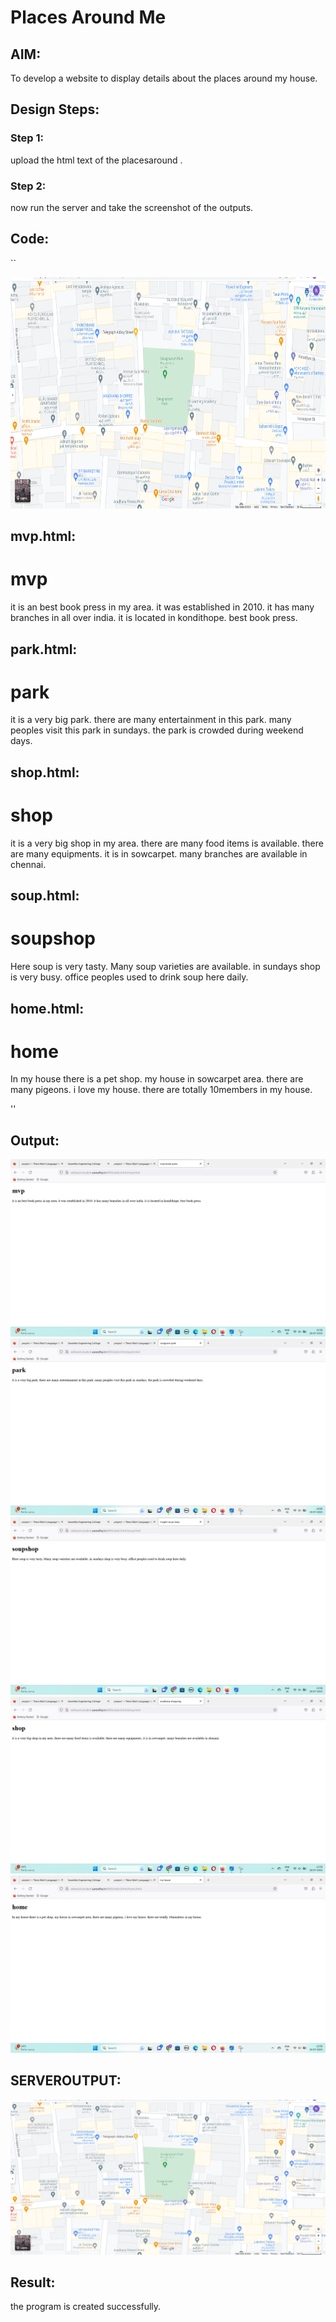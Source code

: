 # Places Around Me
## AIM:
To develop a website to display details about the places around my house.

## Design Steps:

### Step 1:
upload the html text of the placesaround .
### Step 2:
now run the server and take the screenshot of the outputs.

## Code:
``
<!DOCTYPE html>
<html>
    <head>
        <title>places around me</title>
    </head>
<body>
<img id="Image-Maps-Com-image-maps-2023-07-27-090006" src="map.png" border="0" width="587" height="370" orgWidth="587" orgHeight="370" usemap="#image-maps-2023-07-27-090006" alt="" />
<map name="image-maps-2023-07-27-090006" id="/static/images/map.png">
<area  alt="" title="mvp" href="/static/html/mvp.html" shape="rect" coords="194,146,292,208" style="outline:none;" target="_self"     />
<area  alt="" title="" href="/static/html/shop.html" shape="rect" coords="210,276,354,338" style="outline:none;" target="_self"     />
<area  alt="" soup="" href="/static/html/soup.html" shape="rect" coords="80,160,196,254" style="outline:none;" target="_self"     />
<area  alt="" park="" href="/static/html/park.html" shape="rect" coords="192,70,360,136" style="outline:none;" target="_self"     />
<area  alt="" home="" href="/static/html/home.html" shape="rect" coords="358,238,486,294" style="outline:none;" target="_self"     />
<area shape="rect" coords="585,368,587,370" alt="Image Map" style="outline:none;" title="Image Map" href="map.png/" />
</map>
</body>
</html>

## mvp.html:

<!DOCTYPE html>
<html>
<head>
    <title>mvp book press</title>
</head>
<body>
    <h1>mvp</h1>
<p>
    it is an best book press in my area.
    it was established in 2010.
    it has many branches in all over india.
    it is located in kondithope.
    best book press.
</p>
</body>
</html>

## park.html:

<!DOCTYPE html>
<html>
<head>
    <title>sivagnam park</title>
</head>
<body>
    <h1>park</h1>
<p>
 it is a very big park.
 there are many entertainment in this park.
 many peoples visit this park in sundays.
 the park is crowded during weekend days.
</p>
</body>
</html>

## shop.html:

<!DOCTYPE html>
<html>
<head>
    <title>aradhana shopping</title>
</head>
<body>
    <h1>shop</h1>
<p>
  it is a very big shop in my area.
  there are many food items is available.
  there are many equipments.
  it is in sowcarpet.
  many branches are available in chennai.
</p>
</body>
</html>

## soup.html:

<!DOCTYPE html>
<html>
<head>
    <title>mughil soup shop</title>
</head>
<body>
    <h1>soupshop</h1>
<p>
    Here soup is very tasty.
    Many soup varieties are available.
    in sundays shop is very busy.
    office peoples used to drink soup here daily.
</p>
</body>
</html>

## home.html:

<!DOCTYPE html>
<html>
<head>
    <title>my house</title>
</head>
<body>
    <h1>home</h1>
<p>
  In my house there is a pet shop.
  my house in sowcarpet area.
  there are many pigeons.
  i love my house.
  there are totally 10members in my house.
</p>
</body>
</html>

''

## Output:


![OUTPUT](./mvp.png)
![OUTPUT](./park.png)
![OUTPUT](./soup.png)
![OUTPUT](./shop.png)
![OUTPUT](./home.png)

## SERVEROUTPUT:


![OUTPUT](./map.png)

## Result:
the program is created successfully.